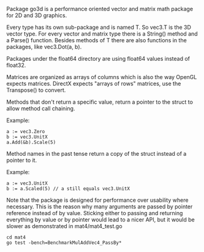 Package go3d is a performance oriented vector and matrix math package for 2D and 3D graphics.

Every type has its own sub-package and is named T. So vec3.T is the 3D vector type.
For every vector and matrix type there is a String() method and a Parse() function.
Besides methods of T there are also functions in the packages, like vec3.Dot(a, b).

Packages under the float64 directory are using float64 values instead of float32.

Matrices are organized as arrays of columns which is also the way OpenGL expects matrices.
DirectX expects "arrays of rows" matrices, use the Transpose() to convert.

Methods that don't return a specific value, return a pointer to the struct to allow method call chaining.

Example:

	a := vec3.Zero
	b := vec3.UnitX
	a.Add(&b).Scale(5)

Method names in the past tense return a copy of the struct instead of a pointer to it.

Example:

	a := vec3.UnitX
	b := a.Scaled(5) // a still equals vec3.UnitX


Note that the package is designed for performance over usability where necessary.
This is the reason why many arguments are passed by pointer reference instead of by value.
Sticking either to passing and returning everything by value or by pointer
would lead to a nicer API, but it would be slower as demonstrated in mat4/mat4_test.go

	cd mat4
	go test -bench=BenchmarkMulAddVec4_PassBy*

